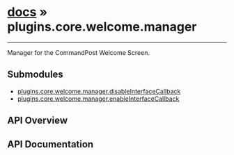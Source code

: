 # [docs](index.md) » plugins.core.welcome.manager
---

Manager for the CommandPost Welcome Screen.

## Submodules
 * [plugins.core.welcome.manager.disableInterfaceCallback](plugins.core.welcome.manager.disableInterfaceCallback.md)
 * [plugins.core.welcome.manager.enableInterfaceCallback](plugins.core.welcome.manager.enableInterfaceCallback.md)

## API Overview

## API Documentation

